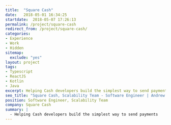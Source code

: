 ```yaml
---
title:  "Square Cash"
date:   2018-05-01 16:34:25
startdate:  2018-05-07 17:26:13
permalink: /project/square-cash
redirect_from: /project/square-cash/
categories:
- Experience
- Work
- Hidden
sitemap:
  exclude: "yes"
layout: project
tags:
- Typescript
- ReactJS
- Kotlin
- Java
excerpt: Helping Cash developers build the simplest way to send payments.
seo_title: "Square Cash, Scalability Team - Software Engineer | Andrew Paradi Alexander"
position: Software Engineer, Scalability Team
company: Square Cash
summary: |
  - Helping Cash developers build the simplest way to send payments
---
```

